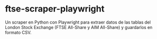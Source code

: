 # ftse-scraper-playwright
Un scraper en Python con Playwright para extraer datos de las tablas del London Stock Exchange (FTSE All-Share y AIM All-Share) y guardarlos en formato CSV.
